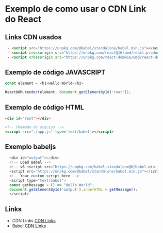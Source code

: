 # Exemplo de como usar o CDN Link do React

## Links CDN usados 
```html
 - <script src="https://unpkg.com/@babel/standalone/babel.min.js"></script>
 - <script crossorigin src="https://unpkg.com/react@16/umd/react.production.min.js"></script>
 - <script crossorigin src="https://unpkg.com/react-dom@16/umd/react-dom.production.min.js"></script>
```  
## Exemplo de código JAVASCRIPT 
```js
const element = <h1>Hello World</h1>

ReactDOM.render(element, document.getElementById('root'));
```

## Exemplo de código HTML 
```html
<div id="root"></div>

<!-- Chamada do arquivo -->
<script src="./app.js" type='text/babel'></script>
```

## Exemplo babeljs 
```js
  <div id="output"></div>
  <!-- Load Babel -->
  <!-- v6 <script src="https://unpkg.com/babel-standalone@6/babel.min.js"></script> -->
  <script src="https://unpkg.com/@babel/standalone/babel.min.js"></script>
  <!-- Your custom script here -->
  <script type="text/babel">
  const getMessage = () => "Hello World";
  document.getElementById('output').innerHTML = getMessage();
  </script>
```

## Links 
- CDN Links [CDN Links](https://pt-br.reactjs.org/docs/cdn-links.html)
- Babel [CDN Links](https://babeljs.io/setup#installation)